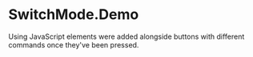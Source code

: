 # SwitchMode.Demo
Using JavaScript elements were added alongside buttons with different commands once they've been pressed. 
